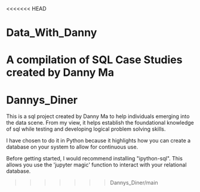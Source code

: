 <<<<<<< HEAD
# Data_With_Danny
A compilation of SQL Case Studies created by Danny Ma
=======
# Dannys_Diner
This is a sql project created by Danny Ma to help individuals emerging into the data scene. From my view, it helps establish the foundational knowledge of sql while testing and developing logical problem solving skills. 

I have chosen to do it in Python because it highlights how you can create a database on your system to allow for continuous use.

Before getting started, I would recommend installing "ipython-sql". This allows you use the 'jupyter magic' function to interact with your relational database.
>>>>>>> Dannys_Diner/main
